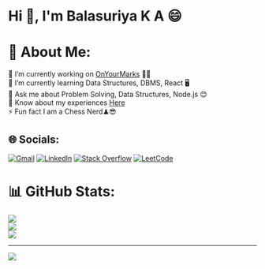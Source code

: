 <h1>Hi 👋, I'm Balasuriya K A 😄</h1>

# 💫 About Me:
🔭 I’m currently working on [OnYourMarks](https://github.com/Balasuriya29/onyourmarks) 👨‍💻<br>🌱 I’m currently learning Data Structures, DBMS, React 🖥<br>💬 Ask me about Problem Solving, Data Structures, Node.js 😊<br>📄 Know about my experiences <a href="https://drive.google.com/file/d/1j7CEWMAUNoHZAdoaQXpzR_X6OZWSZJTu/view"> Here </a><br>⚡ Fun fact I am a Chess Nerd♟😎

## 🌐 Socials:
[![Gmail](https://img.shields.io/badge/-Mail-white?logo=gmail&logoColor=red)](mailto:balasuriyaka29@gmail.com) [![LinkedIn](https://img.shields.io/badge/LinkedIn-%230077B5.svg?logo=linkedin&logoColor=white)](https://linkedin.com/in/balasuriya-k-a-0679b621a) [![Stack Overflow](https://img.shields.io/badge/-Stackoverflow-FE7A16?logo=stack-overflow&logoColor=white)](https://stackoverflow.com/users/19653349) [![LeetCode](https://img.shields.io/badge/-Leetcode-000000?logo=leetcode&logoColor=FFA116)](https://leetcode.com/balasuriya29/)

# 📊 GitHub Stats:
![](https://github-readme-stats.vercel.app/api?username=BALASURIYA29&theme=dark&hide_border=false&include_all_commits=false&count_private=false)<br/>
![](https://github-readme-streak-stats.herokuapp.com/?user=BALASURIYA29&theme=dark&hide_border=false)<br/>
![](https://github-readme-stats.vercel.app/api/top-langs/?username=BALASURIYA29&theme=dark&hide_border=false&include_all_commits=false&count_private=false&layout=compact)

---
[![](https://visitcount.itsvg.in/api?id=Balasuriya29&icon=0&color=0)](https://visitcount.itsvg.in)
